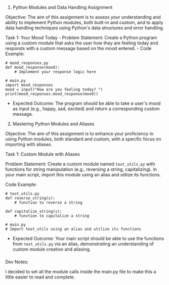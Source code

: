 1. Python Modules and Data Handling Assignment

Objective: The aim of this assignment is to assess your understanding and ability to implement Python modules, both built-in and custom, and to apply data handling techniques using Python's data structures and error handling.

Task 1: Your Mood Today - Problem Statement: Create a Python program using a custom module that asks the user how they are feeling today and responds with a custom message based on the mood entered. - Code Example:

    # mood_responses.py
    def mood_response(mood):
        # Implement your response logic here

    # main.py
    import mood_responses
    mood = input("How are you feeling today? ")
    print(mood_responses.mood_response(mood))

- Expected Outcome: The program should be able to take a user's mood as input (e.g., happy, sad, excited) and return a corresponding custom message.

2. Mastering Python Modules and Aliases

Objective: The aim of this assignment is to enhance your proficiency in using Python modules, both standard and custom, with a specific focus on importing with aliases.

Task 1: Custom Module with Aliases 

Problem Statement: Create a custom module named `text_utils.py` with functions for string manipulation (e.g., reversing a string, capitalizing). In your main script, import this module using an alias and utilize its functions.

Code Example:

    # text_utils.py
    def reverse_string(s):
        # function to reverse a string

    def capitalize_string(s):
        # function to capitalize a string

    # main.py
    # Import text_utils using an alias and utilize its functions

- Expected Outcome: Your main script should be able to use the functions from `text_utils.py` via an alias, demonstrating an understanding of custom module creation and aliasing.

#####

Dev Notes:

I decided to set all the module calls inside the main.py file to make this a little easier to read and complete.
